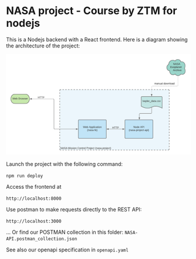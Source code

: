 # NASA project - Course by ZTM for nodejs

This is a Nodejs backend with a React frontend.
Here is a diagram showing the architecture of the project:

![NASA Architecture Diagram](./architecture-diagram.png)




Launch the project with the following command:

```npm run deploy```

Access the frontend at

```http://localhost:8000```

Use postman to make requests directly to the REST API:

```http://localhost:3000```

... Or find our POSTMAN collection in this folder: ```NASA-API.postman_collection.json```

See also our openapi specification in `openapi.yaml`